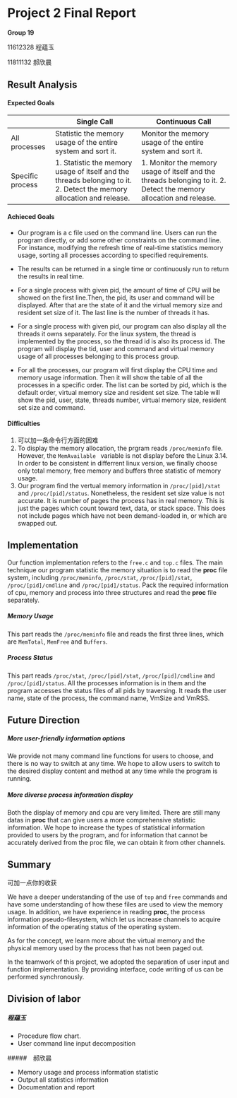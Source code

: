 # Project 2 Final Report

**Group 19**

11612328 程蕴玉  

11811132 郝欣晨

## Result Analysis

#### Expected Goals 

|                  | Single Call                                                  | Continuous Call                                              |
| ---------------- | ------------------------------------------------------------ | ------------------------------------------------------------ |
| All processes    | Statistic the memory usage of the entire system and sort it. | Monitor the memory usage of the entire system and sort it.   |
| Specific process | 1. Statistic the memory usage of itself and the threads belonging to it.                          2. Detect the memory allocation and release. | 1. Monitor the memory usage of itself and the threads belonging to it. 2. Detect the memory allocation and release. |

#### Achieced Goals

- Our program is a c file used on the command line. Users can run the program directly, or add some other constraints on the command line. For instance, modifying the refresh time of real-time statistics memory usage, sorting all processes according to specified requirements.
- The results can be returned in a single time or continuously run to return the results in real time.

- For a single process with given pid, the amount of time of CPU will be showed on the first line.Then, the pid, its user and command will be displayed. After that are the state of it and the virtual memory size and resident set size of it. The last line is the number of threads it has.
- For a single process with given pid, our program can also display all the threads it owns separately. For the linux system, the thread is implemented by the process, so the thread id is also its process id. The program will display the tid, user and command and virtual memory usage of all processes belonging to this process group.
- For all the processes, our program will first display the CPU time and memory usage information. Then it will show the table of all the processes in a specific order. The list can be sorted by pid, which is the default order, virtual memory size and resident set size. The table will show the pid, user, state, threads number, virtual memory size, resident set size and command.

#### Difficulties

1. 可以加一条命令行方面的困难
2. To display the memory allocation, the prgram reads `/proc/meminfo` file. However, the `MemAvailable ` variable is not display before the Linux 3.14. In order to be consistent in differrent linux version, we finally choose only total memory, free memory and buffers three statistic of memory usage.
3. Our program find the vertual memory information in  `/proc/[pid]/stat` and `/proc/[pid]/status`. Nonetheless, the resident set size value is not accurate. It is number of pages the process has in real memory.  This is just the pages which count toward text, data, or stack space.  This does not include pages which have not been demand-loaded in, or which are swapped out.

## Implementation

Our function implementation refers to the `free.c` and `top.c` files. The main technique our program statistic the memory situation is to read the **proc** file system, including `/proc/meminfo`, `/proc/stat`, `/proc/[pid]/stat`, `/proc/[pid]/cmdline` and `/proc/[pid]/status`. Pack the required information of cpu, memory and process into three structures and read the **proc** file separately.

##### Memory Usage

This part reads the `/proc/meminfo` file and reads the first three lines, which are `MemTotal`, `MemFree` and `Buffers`.

##### Process Status

This part reads `/proc/stat`, `/proc/[pid]/stat`, `/proc/[pid]/cmdline` and `/proc/[pid]/status`. All the processes information is in them and the program accesses the status files of all pids by traversing. It reads the user name, state of the process, the command name, VmSize and VmRSS.

## Future Direction

##### More user-friendly information options

We provide not many command line functions for users to choose, and there is no way to switch at any time. We hope to allow users to switch to the desired display content and method at any time while the program is running.

##### More diverse process information display

Both the display of memory and cpu are very limited. There are still many datas in **proc** that can give users a more comprehensive statistic information. We hope to increase the types of statistical information provided to users by the program, and for information that cannot be accurately derived from the proc file, we can obtain it from other channels.

## Summary

可加一点你的收获

We have a deeper understanding of the use of `top` and `free` commands and have some understanding of how these files are used to view the memory usage. In addition, we have experience in reading **proc**, the process information pseudo-filesystem, which let us increase channels to acquire information of the operating status of the operating system.

As for the concept, we learn more about the virtual memory and the physical memory used by the process that has not been paged out. 

In the teamwork of this project, we adopted the separation of user input and function implementation. By providing interface, code writing of us can be performed synchronously.

## Division of labor

##### 程蕴玉

- Procedure flow chart. 
- User command line input decomposition

#####　郝欣晨

- Memory usage and process information statistic
- Output all statistics information
- Documentation and report